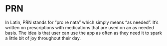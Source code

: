 # PRN

In Latin, PRN stands for “pro re nata” which simply means “as needed”. It’s written on prescriptions with medications that are used on an as needed basis. The idea is that user can use the app as often as they need it to spark a little bit of joy throughout their day.
